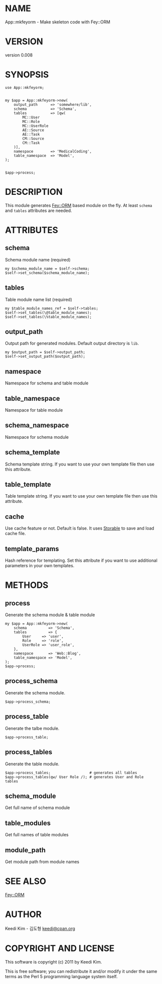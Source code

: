 # NAME

App::mkfeyorm - Make skeleton code with Fey::ORM

# VERSION

version 0.008

# SYNOPSIS

    use App::mkfeyorm;
    

    my $app = App::mkfeyorm->new(
        output_path      => 'somewhere/lib',
        schema           => 'Schema',
        tables           => [qw(
            MC::User
            MC::Role
            MC::UserRole
            AE::Source
            AE::Task
            CM::Source
            CM::Task
        )],
        namespace        => 'MedicalCoding',
        table_namespace  => 'Model',
    );
    

    $app->process;

# DESCRIPTION

This module generates [Fey::ORM](http://search.cpan.org/perldoc?Fey::ORM) based module on the fly.
At least `schema` and `tables` attributes are needed.

# ATTRIBUTES

## schema

Schema module name (required)

    my $schema_module_name = $self->schema;
    $self->set_schema($schema_module_name);

## tables

Table module name list (required)

    my $table_module_names_ref = $self->tables;
    $self->set_tables(\@table_module_names);
    $self->set_tables(\%table_module_names);

## output_path

Output path for generated modules.
Default output directory is `lib`.

    my $output_path = $self->output_path;
    $self->set_output_path($output_path);

## namespace

Namespace for schema and table module

## table_namespace

Namespace for table module

## schema_namespace

Namespace for schema module

## schema_template

Schema template string.
If you want to use your own template file then use this attribute.

## table_template

Table template string.
If you want to use your own template file then use this attribute.

## cache

Use cache feature or not. Default is false.
It uses [Storable](http://search.cpan.org/perldoc?Storable) to save and load cache file.

## template_params

Hash reference for templating.
Set this attribute if you want to use additional parameters
in your own templates.

# METHODS

## process

Generate the schema module & table module

    my $app = App::mkfeyorm->new(
        schema          => 'Schema',
        tables          => {
            User     => 'user',
            Role     => 'role',
            UserRole => 'user_role',
        },
        namespace       => 'Web::Blog',
        table_namespace => 'Model',
    );
    $app->process;

## process_schema

Generate the schema module.

    $app->process_schema;

## process_table

Generate the talbe module.

    $app->process_table;

## process_tables

Generate the table module.

    $app->process_tables;                  # generates all tables
    $app->process_tables(qw/ User Role /); # generates User and Role tables

## schema_module

Get full name of schema module

## table_modules

Get full names of table modules

## module_path

Get module path from module names

# SEE ALSO

[Fey::ORM](http://search.cpan.org/perldoc?Fey::ORM)

# AUTHOR

Keedi Kim - 김도형 <keedi@cpan.org>

# COPYRIGHT AND LICENSE

This software is copyright (c) 2011 by Keedi Kim.

This is free software; you can redistribute it and/or modify it under
the same terms as the Perl 5 programming language system itself.